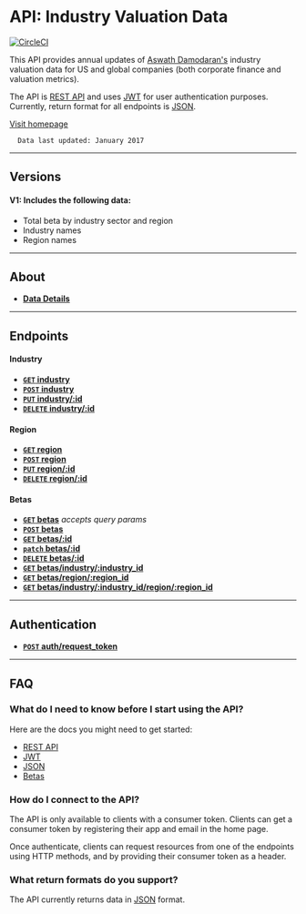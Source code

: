 # API: Industry Valuation Data

[![CircleCI](https://circleci.com/gh/jdiejim/BYOB.svg?style=svg)](https://circleci.com/gh/jdiejim/BYOB)

This API provides annual updates of [Aswath Damodaran's](http://pages.stern.nyu.edu/~adamodar/) industry valuation data for US and global companies (both corporate finance and valuation metrics).

The API is [REST API](http://en.wikipedia.org/wiki/Representational_State_Transfer "RESTful")
and uses [JWT](https://jwt.io/) for user authentication purposes.
Currently, return format for all endpoints is [JSON](http://json.org/ "JSON").



[Visit homepage](https://jdj-byob.herokuapp.com/)


      Data last updated: January 2017

***

## Versions

#### V1: Includes the following data:
 * Total beta by industry sector and region
 * Industry names
 * Region names

***

## About

- **[Data Details](https://github.com/jdiejim/BYOB/blob/master/docs/about/about_data.md)**

***

## Endpoints

#### Industry

- **[<code>GET</code> industry](https://github.com/jdiejim/BYOB/blob/master/docs/endpoints/get_industry.md)**
- **[<code>POST</code> industry](https://github.com/jdiejim/BYOB/blob/master/docs/endpoints/post_industry.md)**
- **[<code>PUT</code> industry/:id](https://github.com/jdiejim/BYOB/blob/master/docs/endpoints/put_industry.md)**
- **[<code>DELETE</code> industry/:id](https://github.com/jdiejim/BYOB/blob/master/docs/endpoints/delete_industry.md)**

#### Region

- **[<code>GET</code> region](https://github.com/jdiejim/BYOB/blob/master/docs/endpoints/get_region.md)**
- **[<code>POST</code> region](https://github.com/jdiejim/BYOB/blob/master/docs/endpoints/post_region.md)**
- **[<code>PUT</code> region/:id](https://github.com/jdiejim/BYOB/blob/master/docs/endpoints/put_region.md)**
- **[<code>DELETE</code> region/:id](https://github.com/jdiejim/BYOB/blob/master/docs/endpoints/delete_region.md)**

#### Betas

- **[<code>GET</code> betas](https://github.com/jdiejim/BYOB/blob/master/docs/endpoints/get_betas.md)** *accepts query params*
- **[<code>POST</code> betas](https://github.com/jdiejim/BYOB/blob/master/docs/endpoints/post_betas.md)**
- **[<code>GET</code> betas/:id](https://github.com/jdiejim/BYOB/blob/master/docs/endpoints/get_betas_id.md)**
- **[<code>patch</code> betas/:id](https://github.com/jdiejim/BYOB/blob/master/docs/endpoints/patch_betas.md)**
- **[<code>DELETE</code> betas/:id](https://github.com/jdiejim/BYOB/blob/master/docs/endpoints/delete_betas.md)**
- **[<code>GET</code> betas/industry/:industry_id](https://github.com/jdiejim/BYOB/blob/master/docs/endpoints/get_betas_industry.md)**
- **[<code>GET</code> betas/region/:region_id](https://github.com/jdiejim/BYOB/blob/master/docs/endpoints/get_betas_region.md)**
- **[<code>GET</code> betas/industry/:industry_id/region/:region_id](https://github.com/jdiejim/BYOB/blob/master/docs/endpoints/get_betas_industry_region.md)**

***

## Authentication

- **[<code>POST</code> auth/request_token](https://github.com/jdiejim/BYOB/blob/master/docs/endpoints/post_auth.md)**

***

## FAQ

### What do I need to know before I start using the API?

Here are the docs you might need to get started:

- [REST API](http://en.wikipedia.org/wiki/Representational_State_Transfer "RESTful")
- [JWT](https://jwt.io/)
- [JSON](http://json.org)
- [Betas](http://www.investopedia.com/terms/b/beta.asp)

### How do I connect to the API?

The API is only available to clients with a consumer token. Clients can get a consumer token by registering their app and email in the home page.

Once authenticate, clients can request resources from one of the endpoints using HTTP methods, and by providing their consumer token as a header.

### What return formats do you support?

The API currently returns data in [JSON](http://json.org/ "JSON") format.
